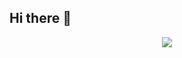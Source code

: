 ## Hi there 👋

  <p align="center">
    <img src="https://skillicons.dev/icons?i=aws,gcp,java,py,react,postgres,kafka,linux,mongodb,gradle,grafana,graphql,html,css,js,ts,vite,vue,webpack,cloudflare,netlify,nodejs,flask,npm,rust,tensorflow,docker,firebase,git,githubactions,gradle,c,cpp,vim,heroku,jenkins,rabbitmq,spring,ubuntu,yarn" />
  </p>
